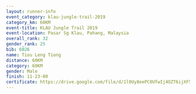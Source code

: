 ```yaml
---
layout: runner-info 
event_category: klau-jungle-trail-2019 
category_km: 60KM 
event-title: KLAU Jungle Trail 2019 
event-location: Pasar Sg Klau, Pahang, Malaysia 
overall_rank: 32
gender_rank: 25
bib: 6026
name: Tiou Leng Tiong
distance: 60KM
category: 60KM
gender: Male
finish: 11-23-00
certificate: https://drive.google.com/file/d/1l0Uy8eePC0UfwIj4OZT6ijXF5Sz9Sslg/view?usp=sharing
---
```

